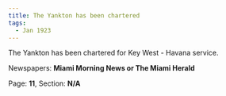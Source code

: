 ```yaml
---  
title: The Yankton has been chartered  
tags:  
  - Jan 1923  
---  
```

  
The Yankton has been chartered for Key West - Havana service.  
  
Newspapers: **Miami Morning News or The Miami Herald**  
  
Page: **11**, Section: **N/A** 
